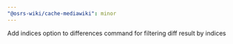 ```yaml
---
"@osrs-wiki/cache-mediawiki": minor
---
```


Add indices option to differences command for filtering diff result by indices
